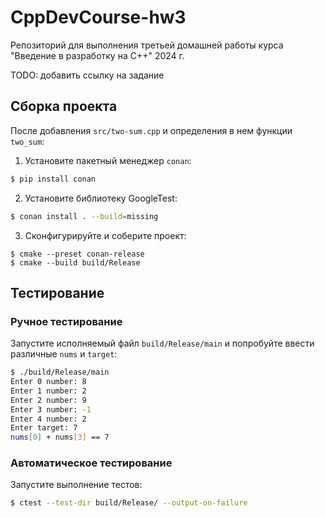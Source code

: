 # CppDevCourse-hw3

Репозиторий для выполнения третьей домашней работы
курса "Введение в разработку на С++" 2024 г.

TODO: добавить ссылку на задание

## Сборка проекта

После добавления `src/two-sum.cpp` и определения в нем функции `two_sum`:

1. Установите пакетный менеджер `conan`:
```bash
$ pip install conan
```

2. Установите библиотеку GoogleTest:
```bash
$ conan install . --build=missing
```

3. Сконфигурируйте и соберите проект:
```
$ cmake --preset conan-release
$ cmake --build build/Release
```

## Тестирование

### Ручное тестирование

Запустите исполняемый файл `build/Release/main` и попробуйте ввести
различные `nums` и `target`:
```bash
$ ./build/Release/main
Enter 0 number: 8
Enter 1 number: 2
Enter 2 number: 9
Enter 3 number: -1
Enter 4 number: 2
Enter target: 7
nums[0] + nums[3] == 7
```

### Автоматическое тестирование

Запустите выполнение тестов:
```bash
$ ctest --test-dir build/Release/ --output-on-failure
```
